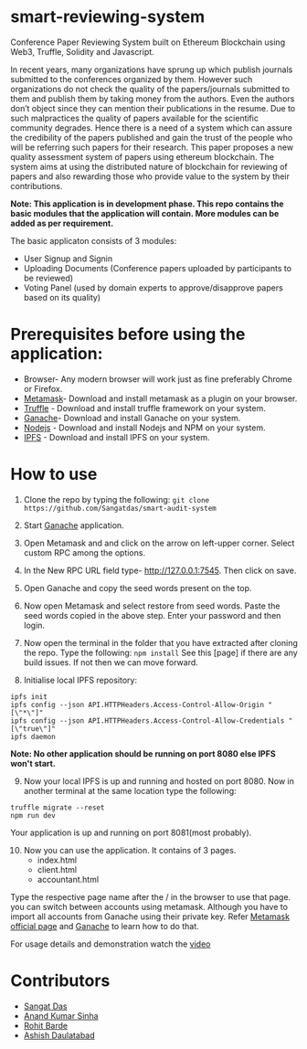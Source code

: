 # smart-reviewing-system
Conference Paper Reviewing System built on Ethereum Blockchain using Web3, Truffle, Solidity and Javascript.

In recent years, many organizations have sprung up which publish journals 	submitted to the conferences organized by them. However such organizations do 	not check the quality of the papers/journals submitted to them and publish them by 	taking money from the authors. Even the authors don’t object since they can 	mention their publications in the resume. Due to such malpractices the quality of 	papers available for the scientific community degrades. Hence there is a need of a 	system which can assure the credibility of the papers published and gain the trust of 	the people who will be referring such papers for their research. This paper proposes 	a new quality assessment system of papers using ethereum blockchain. The system 	aims at using the distributed nature of blockchain for reviewing of papers and also 	rewarding those who provide value to the system by their contributions.

**Note: This application is in development phase. This repo contains the basic modules that the application will contain. More modules can be added as per requirement.**

The basic applicaton consists of 3 modules:
- User Signup and Signin
- Uploading Documents (Conference papers uploaded by participants to be reviewed)
- Voting Panel (used by domain experts to approve/disapprove papers based on its quality)

# Prerequisites before using the application:
  - Browser- Any modern browser will work just as fine preferably Chrome or Firefox.
  - [Metamask](https://metamask.io/)- Download and install metamask as a plugin on your browser.
  - [Truffle](https://truffleframework.com/) - Download and install truffle framework on your system.
  - [Ganache](https://truffleframework.com/ganache)- Download and install Ganache on your system.
  - [Nodejs](https://nodejs.org/) - Download and install Nodejs and NPM on your system.
  - [IPFS](https://ipfs.io/) - Download and install IPFS on your system.


# How to use

1. Clone the repo by typing the following:
```git clone https://github.com/Sangatdas/smart-audit-system```

2. Start [Ganache](https://truffleframework.com/ganache) application.

3. Open Metamask and and click on the arrow on left-upper corner. Select custom RPC among the options.

4. In the New RPC URL field type- http://127.0.0.1:7545. Then click on save.

5. Open Ganache and copy the seed words present on the top.

6. Now open Metamask and select restore from seed words. Paste the seed words copied in the above step. Enter your password and then login.

7. Now open the terminal in the folder that you have extracted after cloning the repo. Type the following:
```npm install```
See this [page] if there are any build issues. If not then we can move forward.

8. Initialise local IPFS repository:
```
ipfs init
ipfs config --json API.HTTPHeaders.Access-Control-Allow-Origin "[\"*\"]"
ipfs config --json API.HTTPHeaders.Access-Control-Allow-Credentials "[\"true\"]"
ipfs daemon
```
**Note: No other application should be running on port 8080 else IPFS won't start.**

9. Now your local IPFS is up and running and hosted on port 8080. Now in another terminal at the same location type the following:
```
truffle migrate --reset
npm run dev
```
Your application is up and running on port 8081(most probably).

10. Now you can use the application. It contains of 3 pages.
    - index.html
    - client.html
    - accountant.html
    
Type the respective page name after the / in the browser to use that page. you can switch between accounts using metamask. Although you have to import all accounts from Ganache using their private key. Refer [Metamask official page](https://metamask.io/) and [Ganache](https://truffleframework.com/ganache) to learn how to do that.

For usage details and demonstration watch the [video](https://youtu.be/0o5oC16X-BA)

# Contributors
  - [Sangat Das](https://github.com/Sangatdas)
  - [Anand Kumar Sinha](https://github.com/anandsinha07)
  - [Rohit Barde](https://github.com/)
  - [Ashish Daulatabad](https://github.com/)
